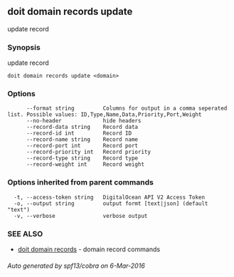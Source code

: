 ## doit domain records update

update record

### Synopsis


update record

```
doit domain records update <domain>
```

### Options

```
      --format string         Columns for output in a comma seperated list. Possible values: ID,Type,Name,Data,Priority,Port,Weight
      --no-header             hide headers
      --record-data string    Record data
      --record-id int         Record ID
      --record-name string    Record name
      --record-port int       Record port
      --record-priority int   Record priority
      --record-type string    Record type
      --record-weight int     Record weight
```

### Options inherited from parent commands

```
  -t, --access-token string   DigitalOcean API V2 Access Token
  -o, --output string         output formt [text|json] (default "text")
  -v, --verbose               verbose output
```

### SEE ALSO
* [doit domain records](doit_domain_records.md)	 - domain record commands

###### Auto generated by spf13/cobra on 6-Mar-2016
